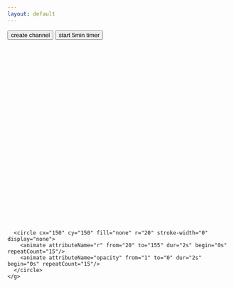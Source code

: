 ```yaml
---
layout: default
---
```


<input type="button" value="create channel" onclick="letstimebox.createChannel()"/>

<input type="button" value="start 5min timer" onclick="letstimebox.startNewTimer(5)"/>


<p id="link">
</p>

<p id="timer"></p>
<svg width="400px" height="400px" xmlns="http://www.w3.org/2000/svg" id="remaining-time-indicator">
	<g fill="none" transform="translate(50, 50)">
	  <circle stroke-width="20" cx="150" cy="150" r="140"></circle>
	  <path stroke-width="80" d="M 150,10 A 140,140 1,0,0 10,150 "/>
	  <circle cx="150" cy="150" r="40"></circle>

	  <circle cx="150" cy="150" fill="none" r="20" stroke-width="0" display="none">
		<animate attributeName="r" from="20" to="155" dur="2s" begin="0s" repeatCount="15"/>
		<animate attributeName="opacity" from="1" to="0" dur="2s" begin="0s" repeatCount="15"/>
	  </circle>
	</g>
</svg>
<div id="remaining-time-display"></div>
<script>

  // Enable pusher logging - don't include this in production
  Pusher.logToConsole = true;

  (function() {
    function makeid(length) {
       var result           = '';
       var characters       = 'abcdefghijklmnopqrstuvwxyz0123456789';
       var charactersLength = characters.length;
       for ( var i = 0; i < length; i++ ) {
          result += characters.charAt(Math.floor(Math.random() * charactersLength));
       }
       return result;
    }
    
	const pink = "#ff2cb4";
	const turqoise = "#40E0D0";
	const grey = "#979797";

	function getArcPath(minutes) {
		const margin = 10;
		const r = 140;

		const degree = minutes * 6; // 60 min is 360 degree
		const rad = degree * Math.PI / 180;

		const y = -Math.cos(rad) * r;
		const x = -Math.sin(rad) * r;

		const svgTargetX = Math.round(x + r + margin).toString();
		const svgTargetY = Math.round(y + r + margin).toString();
		const biggerThanHalf = degree % 360 > 180 ? "1" : "0";

		const dirtyFullTimeHack = degree === 360 ? ".0001" : "";
		const dirtyBiggerThanHalf = degree === 360 ? "1" : biggerThanHalf;

		const pathString = `M 150,10 A 140,140 1,${dirtyBiggerThanHalf},0 ${svgTargetX}${dirtyFullTimeHack},${svgTargetY}`;
		return pathString;
	}
	function showTime(minutes, seconds) {
		console.log(minutes, seconds);
		const svgGroup = document.getElementById("remaining-time-indicator").getElementsByTagName("g")[0];
		const timeDisplay = document.getElementById("remaining-time-display");
		const arc = svgGroup.getElementsByTagName("path")[0];
		const circles = svgGroup.getElementsByTagName("circle");
		if (minutes >=1) {
			circles[0].setAttribute("stroke", grey)
			circles[1].setAttribute("fill", grey)
			circles[2].setAttribute("fill", grey)
			circles[2].setAttribute("display", "none")
			arc.setAttribute("stroke", turqoise)
			arc.setAttribute("d", getArcPath(minutes))
			timeDisplay.innerHTML = minutes;
		} else if (seconds > 0) {
			circles[0].setAttribute("stroke", grey)
			circles[1].setAttribute("fill", grey)
			circles[2].setAttribute("fill", grey)
			circles[2].setAttribute("display", "none")
			arc.setAttribute("stroke", pink)
			arc.setAttribute("d", getArcPath(1))
			timeDisplay.innerHTML = seconds;
		} else {
			circles[0].setAttribute("stroke", pink)
			circles[1].setAttribute("fill", pink)
			circles[2].setAttribute("fill", pink)
			circles[2].setAttribute("display", "show")
			arc.setAttribute("stroke", pink)
			arc.setAttribute("d", getArcPath(0))
			timeDisplay.innerHTML = "0";
			setTimeout(function(){
				circles[0].setAttribute("stroke", grey)
				circles[1].setAttribute("fill", grey)
				circles[2].setAttribute("fill", grey)
				arc.setAttribute("stroke", turqoise)
				arc.setAttribute("d", getArcPath(15))
			}, 30000)
		}
	}

	function startTimerDisplay(durationMinutes) {
		var seconds = durationMinutes * 60;
		const interval = setInterval(function(){
			console.log(seconds);
			if(seconds > -1) {
				showTime(Math.floor(seconds / 60), seconds % 60);
			}
			else {
				clearInterval(interval);
			}
			seconds -= 1;
		}, 1000)
	}

    window.letstimebox = {
      pusher: new Pusher('ef8c49c842e4f97adbd5', {
        cluster: 'eu'
      }),
      createChannel: function() {
        letstimebox.channelId = makeid(8);
        const qrcode = 'https://api.qrserver.com/v1/create-qr-code/?size=150x150&format=svg&data=' + encodeURI('https://letstimebox.com/watch/' + letstimebox.channelId);
        document.getElementById("link").innerHTML = 'Watch this timer on <a target="_blank" href="watch/' + letstimebox.channelId + '">watch/' + letstimebox.channelId + '</a>. <br><img src="' + qrcode + '">';

        letstimebox.channel = letstimebox.pusher.subscribe(letstimebox.channelId);
        
        letstimebox.channel.bind('start-timer', letstimebox.timerStarted);
        
        window.location = "#" + letstimebox.channelId;
      },
      startNewTimer: function() {
        var xhr = new XMLHttpRequest();
        xhr.open("POST", "https://api.letstimebox.com/timer", true);

        //Send the proper header information along with the request
        xhr.setRequestHeader("Content-type", "application/json");

        xhr.send(JSON.stringify({
          "channel": letstimebox.channelId,
          "duration": "5"
        }));
      },
      timerStarted: function(data) {
        document.getElementById("timer").innerHTML = data.duration;
		startTimerDisplay(parseInt(data.duration));
      }
    };
    
  
  })();

  
</script>
